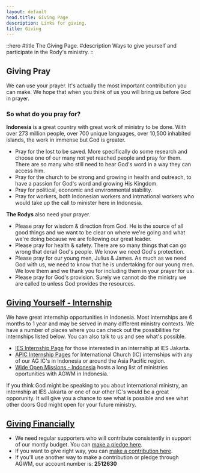 ```yaml
---
layout: default
head.title: Giving Page
description: Links for giving.
title: Giving
---
```

::hero
#title
The Giving Page.
#description
Ways to give yourself and participate in the Rody's ministry.
::

## Giving Pray
We can use your prayer. It's actually the most important contribution you can make. We hope that when you think of us you will bring us before God in prayer.

### So what do you pray for?
**Indonesia** is a great country with great work of ministry to be done. With over 273 million people, over 700 unique languages, over 10,500 inhabited islands, the work in immense but God is greater.
- Pray for the lost to be saved. More specifically do some research and choose one of our many not yet reached people and pray for them.  There are so many who still need to hear God's word in a way they can access him.
- Pray for the church to be strong and growing in health and outreach, to have a passion for God's word and growing His Kingdom.
- Pray for political, economic and environmental stability.
- Pray for workers, both Indonesian workers and intrnational workers who would take up the call to minister here in Indonesia.

**The Rodys** also need your prayer.
- Please pray for wisdom & direction from God.  He is the source of all good things and we want to be clear on where we're going and what we're doing because we are following our great leader.
- Please pray for health & safety. There are so many things that can go wrong that derail God's people. We know we need God's protection.
- Please pray for our young men, Julius & James. As much as we need God with us, we need to know that he is undertaking for our young men. We love them and we thank you for including them in your prayer for us. 
- Please pray for God's provision.  Surely we cannot do the ministry we are called to unless God provides the resources.  

## [Giving Yourself - Internship](https://agwm.org/en/go/)
We have great internship opportunities in Indonesia. Most internships are 6 months to 1 year and may be served in many different ministry contexts. We have a number of places where you can check out the possibilities for internships listed below. You can also talk to us and see what's possible.
* [IES Internship Page](https://iesjakarta.org/internships) for those interested in an internship at IES Jakarta.
* [APIC Internship Pages](https://apicinternships.org/) for International Church (IC) internships with any of our AG IC's in Indonesia or around the Asia Pacific region.
* [Wide Open Missions - Indonesia](https://wideopenmissions.org/opportunities?r=asia-pacific&f=indonesia) hosts a long list of ministries oportunities with AGWM in Indonesia.

If you think God might be speaking to you about international ministry, an internship at IES Jakarta or one of our other IC's would be a great opporunity. It will give you a chance to see what is possible and see what other doors God might open for your future ministry.

## [Giving Financially](https://giving.ag.org/donate/aed0d660-415b-4d42-b8b1-c62023daa83b)  
- We need regular supporters who will contribute consistently in support of our montly budget. You can [make a pledge here](https://commitment.agwm.org/?AcctNo=2512630).
- If you want to give right way, you can [make a contribution here](https://giving.ag.org/donate/aed0d660-415b-4d42-b8b1-c62023daa83b).
- If you'll use another way to make a contribution or pledge through AGWM, our account number is: **2512630**
